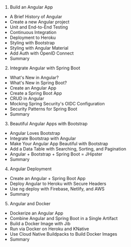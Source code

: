 1. Build an Angular App
   
  - A Brief History of Angular
  - Create a new Angular project
  - Unit and End-to-End Testing
  - Continuous Integration
  - Deployment to Heroku
  - Styling with Bootstrap
  - Styling with Angular Material
  - Add Auth with OpenID Connect
  - Summary

2. Integrate Angular with Spring Boot

  - What's New in Angular? 
  - What's New in Spring Boot?
  - Create an Angular App
  - Create a Spring Boot App
  - CRUD in Angular
  - Mocking Spring Security's OIDC Configuration
  - Security Patterns for Spring Boot
  - Summary

3. Beautiful Angular Apps with Bootstrap

  - Angular Loves Bootstrap
  - Integrate Bootstrap with Angular
  - Make Your Angular App Beautiful with Bootstrap
  - Add a Data Table with Searching, Sorting, and Pagination
  - Angular + Bootstrap + Spring Boot = JHipster
  - Summary

4. Angular Deployment
   
  - Create an Angular + Spring Boot App
  - Deploy Angular to Heroku with Secure Headers
  - Use ng deploy with Firebase, Netlify, and AWS
  - Summary
   
5. Angular and Docker
   
  - Dockerize an Angular App 
  - Combine Angular and Spring Boot in a Single Artifact 
  - Build a Docker Image with Jib 
  - Run via Docker on Heroku and KNative 
  - Use Cloud Native Buildpacks to Build Docker Images 
  - Summary
